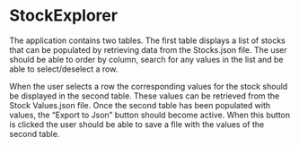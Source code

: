 # StockExplorer

The application contains two tables. The first table displays a list of stocks that can be populated by retrieving data from the Stocks.json file. The user should be able to order by column, search for any values in the list and be able to select/deselect a row.

When the user selects a row the corresponding values for the stock should be displayed in the second table. These values can be retrieved from the Stock Values.json file. Once the second table has been populated with values, the “Export to Json” button should become active. When this button is clicked the user should be able to save a file with the values of the second table.
